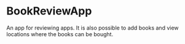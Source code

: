# BookReviewApp

An app for reviewing apps. It is also possible to add books and view locations where the books can be bought.
